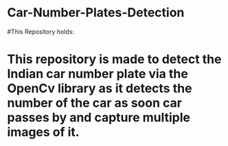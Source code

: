 # Car-Number-Plates-Detection
 #This Repository holds: 
  
  # This repository is made to detect the Indian car number plate via the OpenCv library as it detects the number of the car as soon car passes by and capture multiple images of it.
